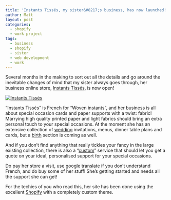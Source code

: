 ```yaml
---
title: 'Instants Tissés, my sister&#8217;s business, has now launched!'
author: Matt
layout: post
categories:
  - shopify
  - work project
tags:
  - business
  - shopify
  - sister
  - web development
  - work
---
```

Several months in the making to sort out all the details and go around the inevitable changes of mind that my sister always goes through, her business online store, [Instants Tissés][1], is now open!

<p class="attachement"><a href="http://blog.ekynoxe.com/wp-content/uploads/2013/03/logo_IT.png" rel="lightbox[6103]" title="Instants Tissés"><img src="http://blog.ekynoxe.com/wp-content/uploads/2013/03/logo_IT-300x127.png" alt="Instants Tissés" /></a></p>

&#8220;Instants Tissés&#8221; is French for &#8220;Woven instants&#8221;, and her business is all about special occasion cards and paper supports with a twist: fabric! Marrying high quality printed paper and light fabrics should bring an extra personal touch to your special occasions. At the moment she has an extensive collection of [wedding][2] invitations, menus, dinner table plans and cards, but a [birth][3] section is coming as well.

And if you don&#8217;t find anything that really tickles your fancy in the large existing collection, there is also a &#8220;[custom][4]&#8221; service that should let you get a quote on your ideal, personalised support for your special occasions.

Do pay her store a visit, use google translate if you don&#8217;t understand French, and do buy some of her stuff! She&#8217;s getting started and needs all the support she can get!

For the techies of you who read this, her site has been done using the excellent [Shopify][5] with a completely custom theme.

 [1]: http://www.instantstisses.com/ "Instants Tissés"
 [2]: https://instants-tisses.myshopify.com/collections/mariage-pacs "Instants Tissés wedding section"
 [3]: https://instants-tisses.myshopify.com/collections/naissance "Instants Tissés birth section"
 [4]: http://www.instantstisses.com/pages/sur-mesure "Instants Tissés custom section"
 [5]: http://shopify.com "Shopify"